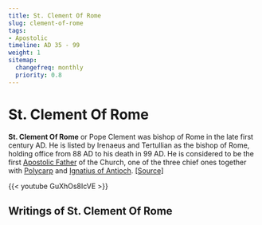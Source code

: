 ```yaml
---
title: St. Clement Of Rome
slug: clement-of-rome
tags:
- Apostolic
timeline: AD 35 - 99
weight: 1
sitemap:
  changefreq: monthly
  priority: 0.8
---
```

# St. Clement Of Rome

**St. Clement Of Rome** or Pope Clement was bishop of Rome in the late first century AD. He is listed by Irenaeus and Tertullian as the bishop of Rome, holding office from 88 AD to his death in 99 AD. He is considered to be the first [Apostolic Father](/apostolic-father/) of the Church, one of the three chief ones together with [Polycarp](/apostolic-fathers/polycarp-of-smyrna/) and [Ignatius of Antioch](/apostolic-fathers/ignatius-of-antioch/). [[Source]](https://en.wikipedia.org/wiki/Clement_of_Rome) 

{{< youtube GuXhOs8IcVE >}}


## Writings of St. Clement Of Rome
